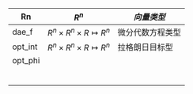   







| Rn      |                $R^n$                | *向量类型*       |
| ------- | :---------------------------------: | ---------------- |
| dae_f   | $R^n\times R^n\times R \mapsto R^n$ | 微分代数方程类型 |
| opt_int | $R^n\times R^n\times R\mapsto R^n$  | 拉格朗日目标型   |
| opt_phi |                                     |                  |
|         |                                     |                  |
|         |                                     |                  |
|         |                                     |                  |
|         |                                     |                  |
|         |                                     |                  |
|         |                                     |                  |







